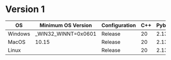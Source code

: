 # Version 1

| OS      | Minimum OS Version  | Configuration | C++ | Pybind11 |
|---------|---------------------|---------------|-----|----------|
| Windows | _WIN32_WINNT=0x0601 | Release       | 20  | 2.13.6   |
| MacOS   | 10.15               | Release       | 20  | 2.13.6   |
| Linux   |                     | Release       | 20  | 2.13.6   |

